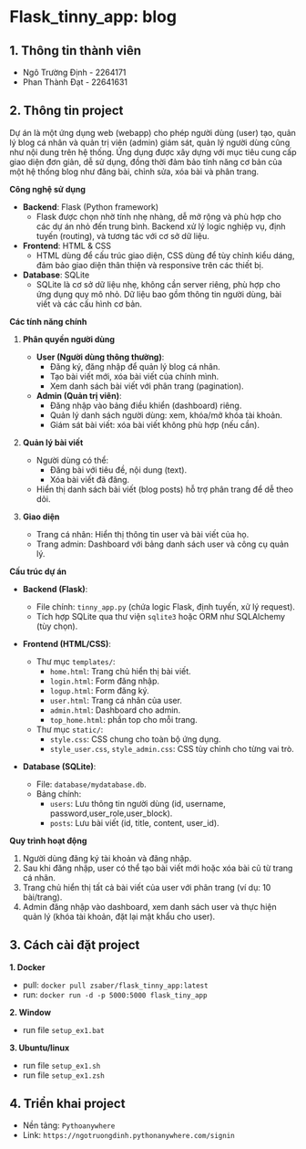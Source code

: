 # Flask_tinny_app: blog

## 1. Thông tin thành viên

- Ngô Trường Định - 2264171
- Phan Thành Đạt - 22641631

## 2. Thông tin project

Dự án là một ứng dụng web (webapp) cho phép người dùng (user) tạo, quản lý blog cá nhân và quản trị viên (admin) giám sát, quản lý người dùng cũng như nội dung trên hệ thống. Ứng dụng được xây dựng với mục tiêu cung cấp giao diện đơn giản, dễ sử dụng, đồng thời đảm bảo tính năng cơ bản của một hệ thống blog như đăng bài, chỉnh sửa, xóa bài và phân trang.

**Công nghệ sử dụng**

- **Backend**: Flask (Python framework)
  - Flask được chọn nhờ tính nhẹ nhàng, dễ mở rộng và phù hợp cho các dự án nhỏ đến trung bình. Backend xử lý logic nghiệp vụ, định tuyến (routing), và tương tác với cơ sở dữ liệu.
- **Frontend**: HTML & CSS
  - HTML dùng để cấu trúc giao diện, CSS dùng để tùy chỉnh kiểu dáng, đảm bảo giao diện thân thiện và responsive trên các thiết bị.
- **Database**: SQLite
  - SQLite là cơ sở dữ liệu nhẹ, không cần server riêng, phù hợp cho ứng dụng quy mô nhỏ. Dữ liệu bao gồm thông tin người dùng, bài viết và các cấu hình cơ bản.

**Các tính năng chính**

1. **Phân quyền người dùng**

   - **User (Người dùng thông thường)**:
     - Đăng ký, đăng nhập để quản lý blog cá nhân.
     - Tạo bài viết mới, xóa bài viết của chính mình.
     - Xem danh sách bài viết với phân trang (pagination).
   - **Admin (Quản trị viên)**:
     - Đăng nhập vào bảng điều khiển (dashboard) riêng.
     - Quản lý danh sách người dùng: xem, khóa/mở khóa tài khoản.
     - Giám sát bài viết: xóa bài viết không phù hợp (nếu cần).
2. **Quản lý bài viết**

   - Người dùng có thể:
     - Đăng bài với tiêu đề, nội dung (text).
     - Xóa bài viết đã đăng.
   - Hiển thị danh sách bài viết (blog posts) hỗ trợ phân trang để dễ theo dõi.
3. **Giao diện**

   - Trang cá nhân: Hiển thị thông tin user và bài viết của họ.
   - Trang admin: Dashboard với bảng danh sách user và công cụ quản lý.

**Cấu trúc dự án**

- **Backend (Flask)**:

  - File chính: `tinny_app.py` (chứa logic Flask, định tuyến, xử lý request).
  - Tích hợp SQLite qua thư viện `sqlite3` hoặc ORM như SQLAlchemy (tùy chọn).
- **Frontend (HTML/CSS)**:

  - Thư mục `templates/`:
    - `home.html`: Trang chủ hiển thị bài viết.
    - `login.html`: Form đăng nhập.
    - `logup.html`: Form đăng ký.
    - `user.html`: Trang cá nhân của user.
    - `admin.html`: Dashboard cho admin.
    - `top_home.html`: phần top cho mỗi trang.
  - Thư mục `static/`:
    - `style.css`: CSS chung cho toàn bộ ứng dụng.
    - `style_user.css`, `style_admin.css`: CSS tùy chỉnh cho từng vai trò.
- **Database (SQLite)**:

  - File: `database/mydatabase.db`.
  - Bảng chính:
    - `users`: Lưu thông tin người dùng (id, username, password,user_role,user_block).
    - `posts`: Lưu bài viết (id, title, content, user_id).

**Quy trình hoạt động**

1. Người dùng đăng ký tài khoản và đăng nhập.
2. Sau khi đăng nhập, user có thể tạo bài viết mới hoặc xóa bài cũ từ trang cá nhân.
3. Trang chủ hiển thị tất cả bài viết của user với phân trang (ví dụ: 10 bài/trang).
4. Admin đăng nhập vào dashboard, xem danh sách user và thực hiện quản lý (khóa tài khoản, đặt lại mật khẩu cho user).

## 3. Cách cài đặt project

**1. Docker**

- pull: `docker pull zsaber/flask_tinny_app:latest`
- run:  `docker run -d -p 5000:5000 flask_tiny_app`

**2. Window**
- run file `setup_ex1.bat`

**3. Ubuntu/linux**
- run file `setup_ex1.sh`
- run file `setup_ex1.zsh`

## 4. Triển khai project
 - Nền tảng: `Pythoanywhere`
 - Link: `https://ngotruongdinh.pythonanywhere.com/signin`
